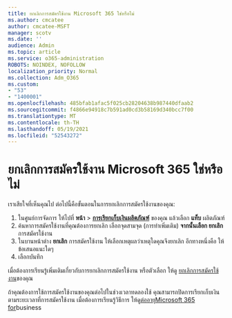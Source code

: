 ```yaml
---
title: ยกเลิกการสมัครใช้งาน Microsoft 365 ใช่หรือไม่
ms.author: cmcatee
author: cmcatee-MSFT
manager: scotv
ms.date: ''
audience: Admin
ms.topic: article
ms.service: o365-administration
ROBOTS: NOINDEX, NOFOLLOW
localization_priority: Normal
ms.collection: Adm_O365
ms.custom:
- "53"
- "1400001"
ms.openlocfilehash: 485bfab1afac5f025cb28204638b987440dfaab2
ms.sourcegitcommit: f4866e94918c7b591ad0cd3b58169d340bcc7f00
ms.translationtype: MT
ms.contentlocale: th-TH
ms.lasthandoff: 05/19/2021
ms.locfileid: "52543272"
---
```

# <a name="canceling-your-microsoft-365-subscription"></a>ยกเลิกการสมัครใช้งาน Microsoft 365 ใช่หรือไม่

เราเสียใจที่เห็นคุณไป ต่อไปนี้คือขั้นตอนในการยกเลิกการสมัครใช้งานของคุณ:

1. ในศูนย์การจัดการ ให้ไปที่ **หน้า**  >  **[การเรียกเก็บเงินผลิตภัณฑ์](https://go.microsoft.com/fwlink/p/?linkid=842054)** ของคุณ แล้วเลือก **แท็บ** ผลิตภัณฑ์
2. ค้นหาการสมัครใช้งานที่คุณต้องการยกเลิก เลือกจุดสามจุด (การทําเพิ่มเติม) **จากนั้นเลือก ยกเลิก** การสมัครใช้งาน
3. ในบานหน้าต่าง **ยกเลิก** การสมัครใช้งาน ให้เลือกเหตุผลว่าเหตุใดคุณจึงยกเลิก อีกทางหนึ่งคือ ให้ข้อเสนอแนะใดๆ
4. เลือกบันทึก

เมื่อต้องการเรียนรู้เพิ่มเติมเกี่ยวกับการยกเลิกการสมัครใช้งาน หรือตัวเลือก ให้ดู [ยกเลิกการสมัครใช้งาน](/microsoft-365/commerce/subscriptions/cancel-your-subscription)ของคุณ

ถ้าคุณต้องการใช้การสมัครใช้งานของคุณต่อไปในช่วงเวลาทดลองใช้ คุณสามารถปิดการเรียกเก็บเงินตามระยะเวลาที่การสมัครใช้งาน เมื่อต้องการเรียนรู้วิธีการ ให้ดู[ต่ออายุMicrosoft 365 for](/microsoft-365/commerce/subscriptions/renew-your-subscription)business
